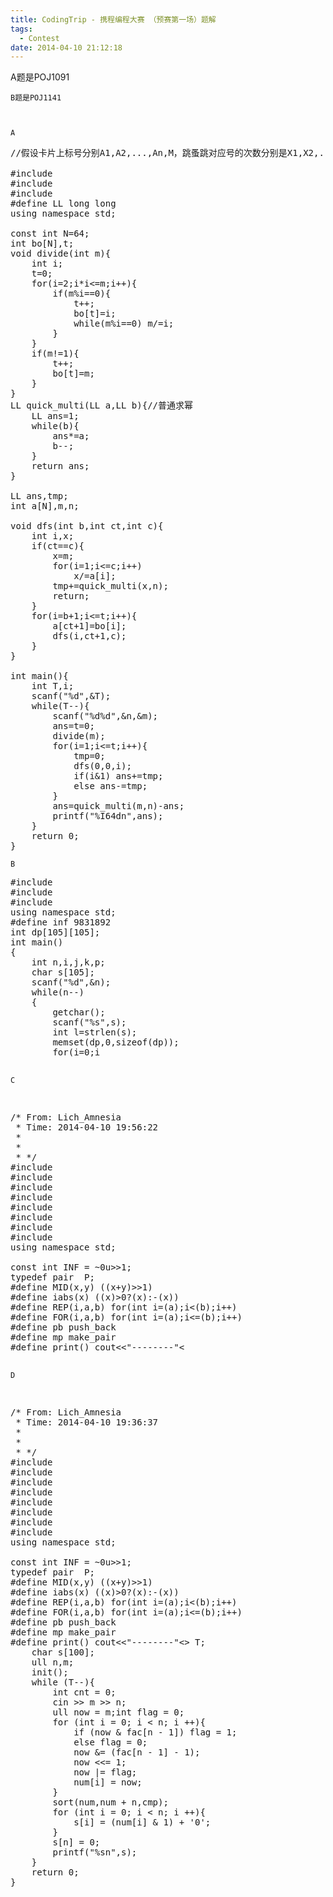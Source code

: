 ```yaml
---
title: CodingTrip - 携程编程大赛 （预赛第一场）题解
tags:
  - Contest
date: 2014-04-10 21:12:18
---
```


A题是POJ1091

	B题是POJ1141

	 

	A

<pre class="brush:cpp">
//假设卡片上标号分别A1,A2,...,An,M，跳蚤跳对应号的次数分别是X1,X2,...,Xn,跳M个单位长度的次数是Xn-1,那么要满足一直条件只需满足方程Xn+1A1X1+A2X2+...+AnXn+M X^(n+1)=1有解，即（A1,A2,...,An,M）=1,接下来对M分解，然后排除共因子不是1的情况即可。

#include<iostream>
#include<cstdio>
#include<cstdlib>
#define LL long long
using namespace std;

const int N=64;
int bo[N],t;
void divide(int m){
    int i;
    t=0;
    for(i=2;i*i<=m;i++){
        if(m%i==0){
            t++;
            bo[t]=i;
            while(m%i==0) m/=i;
        }
    }
    if(m!=1){
        t++;
        bo[t]=m;
    }
}
LL quick_multi(LL a,LL b){//普通求幂
    LL ans=1;
    while(b){
        ans*=a;
        b--;
    }
    return ans;
}

LL ans,tmp;
int a[N],m,n;

void dfs(int b,int ct,int c){
    int i,x;
    if(ct==c){
        x=m;
        for(i=1;i<=c;i++)
            x/=a[i];
        tmp+=quick_multi(x,n);
        return;
    }
    for(i=b+1;i<=t;i++){
        a[ct+1]=bo[i];
        dfs(i,ct+1,c);
    }
}

int main(){
    int T,i;
    scanf("%d",&T);
    while(T--){
        scanf("%d%d",&n,&m);
        ans=t=0;
        divide(m);
        for(i=1;i<=t;i++){
            tmp=0;
            dfs(0,0,i);
            if(i&1) ans+=tmp;
            else ans-=tmp;
        }
        ans=quick_multi(m,n)-ans;
        printf("%I64dn",ans);
    }
    return 0;
}</pre>

	B

<pre class="brush:cpp">
#include<stdio.h>
#include<string.h>
#include<algorithm>
using namespace std;
#define inf 9831892
int dp[105][105];
int main()
{
    int n,i,j,k,p;
    char s[105];
    scanf("%d",&n);
    while(n--)
    {
        getchar();
        scanf("%s",s);
        int l=strlen(s);
        memset(dp,0,sizeof(dp));
        for(i=0;i<l;i++) dp[i][i]=1;
        for(p=1;p<l;p++)
        {
            for(i=0;i<l-p;i++)
            {
                j=i+p;
                dp[i][j]=inf;
                if((s[i]=='('&&s[j]==')')||(s[i]=='['&&s[j]==']&#39;))
                    dp[i][j]=min(dp[i][j],dp[i+1][j-1]);//如果匹配，取中间需要的括号；
                else if(s[i]=='['||s[i]==&#39;(&#39;)
                    dp[i][j]=min(dp[i][j],dp[i+1][j])+1;//如果是左括号，取其i+1~j位置需要括号最少的个数；
                else if(s[i]==')'||s[i]==']&#39;)
                    dp[i][j]=min(dp[i][j],dp[i][j-1])+1;//如果是右括号，取其i~j-1位置需要括号最少的个数；
                for(k=i;k<j;k++)
                    dp[i][j]=min(dp[i][j],dp[i][k]+dp[k+1][j]);//分割求和比较最少需要括号的个数；
            }
        }
        printf("%dn",dp[0][l-1]);
    }
}</pre>

	C

<pre class="brush:cpp">
/* From: Lich_Amnesia
 * Time: 2014-04-10 19:56:22
 *
 *
 * */
#include <iostream>
#include <cstdio>
#include <algorithm>
#include <cstring>
#include <cmath>
#include <queue>
#include <set>
#include <vector>
using namespace std;

const int INF = ~0u>>1;
typedef pair <int,int> P;
#define MID(x,y) ((x+y)>>1)
#define iabs(x) ((x)>0?(x):-(x))
#define REP(i,a,b) for(int i=(a);i<(b);i++)
#define FOR(i,a,b) for(int i=(a);i<=(b);i++)
#define pb push_back
#define mp make_pair
#define print() cout<<"--------"<<endl
#define pi 3.14159265358979323846
typedef struct  
{  
    double x;  
    double y;  
    double z;  
}air;
struct Edge{
    int u,v;
    double d;
}ed[50500];
air p[110];
int num;
#define EPS 1e-8

int pa[110];
bool cmp(Edge a,Edge b){
    return a.d  < b.d;
}

int find(int x){
    return (pa[x] == x) ? x: pa[x] = find(pa[x]);
}

double Kruskal(int n)
{
    double total = 0;
    //对n个顶点初始化并查集
    for(int i = 0;i < n;i++) 
        pa[i] = i;
    //初始化序号记录集
    sort(ed,ed + num,cmp);
    for(int i = 0;i < num;i++)//对每一条边来考查
    {
        int ru = find(ed[i].u);
        int rv = find(ed[i].v);
        if(ru != rv)
        {
            total += ed[i].d;
            pa[rv] = ru;
        } 
     }
     return total;
}

int main(){
    int T,n;
    scanf("%d", &T);
    double D,L;
    while (T--){
        scanf("%lf", &D);
        scanf("%lf", &L);
        scanf("%d", &n);
        double R = D / 2.0;
        double l,r;
        for (int i = 0; i < n; i ++){
            scanf("%lf %lf", &l, &r);
            l = l * pi/180.0;  
            r = r * pi/180.0;  
            //p[i].x = R*cos(l)*cos(r);  
            //p[i].y = R*cos(l)*sin(r);  
            //p[i].z = R*sin(l);  
            p[i].x = l;
            p[i].y = r;
        }
        num = 0;
        double c;
        for (int i = 0; i < n; i ++){
            for (int j = 0; j < n; j ++){
                if (i == j) continue;
                c = sin(p[i].x) * sin(p[j].x) + cos(p[i].x) * cos(p[j].x)
                    * cos(p[i].y - p[j].y);
                ed[num].u = i;
                ed[num].v = j;
                ed[num++].d = fabs(R * acos(c));
                //ed[num++].d = dis(p[i],p[j]);
            }
        }
        double ans = Kruskal(n);
        //acerr<<ans<<endl;
        if (ans - EPS < L) puts("Y");
        else puts("N");
    }
    return 0;
}</pre>

	D

<pre class="brush:cpp">
/* From: Lich_Amnesia
 * Time: 2014-04-10 19:36:37
 *
 *
 * */
#include <iostream>
#include <cstdio>
#include <algorithm>
#include <cstring>
#include <cmath>
#include <queue>
#include <set>
#include <vector>
using namespace std;

const int INF = ~0u>>1;
typedef pair <int,int> P;
#define MID(x,y) ((x+y)>>1)
#define iabs(x) ((x)>0?(x):-(x))
#define REP(i,a,b) for(int i=(a);i<(b);i++)
#define FOR(i,a,b) for(int i=(a);i<=(b);i++)
#define pb push_back
#define mp make_pair
#define print() cout<<"--------"<<endl

unsigned long long fac[80];

void init(){
    fac[0] = 1;
    for (int i = 1; i < 64; i ++){
        fac[i] = fac[i - 1] * 2;
    }

}
typedef unsigned long long ull;
ull num[100];

bool cmp(ull a,ull b){
    return a < b;
}
int main(){
    int T;
    cin >> T;
    char s[100];
    ull n,m;
    init();
    while (T--){
        int cnt = 0;
        cin >> m >> n;
        ull now = m;int flag = 0;
        for (int i = 0; i < n; i ++){
            if (now & fac[n - 1]) flag = 1;
            else flag = 0;
            now &= (fac[n - 1] - 1);
            now <<= 1;
            now |= flag;
            num[i] = now;
        }
        sort(num,num + n,cmp);
        for (int i = 0; i < n; i ++){
            s[i] = (num[i] & 1) + &#39;0&#39;;
        }
        s[n] = 0;
        printf("%sn",s);
    }
    return 0;
}</pre>

	 